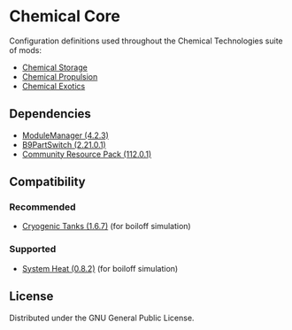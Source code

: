 # Chemical Core
Configuration definitions used throughout the Chemical Technologies suite of mods:
- [Chemical Storage](https://github.com/CharleRoger/ChemicalStorage)
- [Chemical Propulsion](https://github.com/CharleRoger/ChemicalPropulsion)
- [Chemical Exotics](https://github.com/CharleRoger/ChemicalExotics)

## Dependencies
- [ModuleManager (4.2.3)](https://github.com/sarbian/ModuleManager)
- [B9PartSwitch (2.21.0.1)](https://github.com/KSPModStewards/B9PartSwitch)
- [Community Resource Pack (112.0.1)](https://github.com/UmbraSpaceIndustries/CommunityResourcePack)

## Compatibility
### Recommended
- [Cryogenic Tanks (1.6.7)](https://github.com/post-kerbin-mining-corporation/CryoTanks) (for boiloff simulation)
### Supported
- [System Heat (0.8.2)](https://github.com/post-kerbin-mining-corporation/SystemHeat) (for boiloff simulation)

## License
Distributed under the GNU General Public License.
